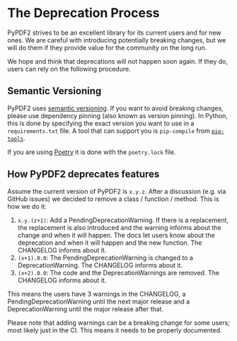 # The Deprecation Process

PyPDF2 strives to be an excellent library for its current users and for new
ones. We are careful with introducing potentially breaking changes, but we
will do them if they provide value for the community on the long run.

We hope and think that deprecations will not happen soon again. If they do,
users can rely on the following procedure.

## Semantic Versioning

PyPDF2 uses [semantic versioning](https://semver.org/). If you want to avoid
breaking changes, please use dependency pinning (also known as version pinning).
In Python, this is done by specifying the exact version you want to use in a
`requirements.txt` file. A tool that can support you is `pip-compile` from
[`pip-tools`](https://pypi.org/project/pip-tools/).

If you are using [Poetry](https://pypi.org/project/poetry/) it is done with the
`poetry.lock` file.

## How PyPDF2 deprecates features

Assume the current version of PyPDF2 is `x.y.z`. After a discussion (e.g. via
GitHub issues) we decided to remove a class / function / method. This is how
we do it:

1. `x.y.(z+1)`: Add a PendingDeprecationWarning. If there is a replacement,
   the replacement is also introduced and the warning informs about the change
   and when it will happen.
   The docs let users know about the deprecation and when it will happen and the new function.
   The CHANGELOG informs about it.
2. `(x+1).0.0`: The PendingDeprecationWarning is changed to a DeprecationWarning.
   The CHANGELOG informs about it.
3. `(x+2).0.0`: The code and the DeprecationWarnings are removed.
   The CHANGELOG informs about it.

This means the users have 3 warnings in the CHANGELOG, a PendingDeprecationWarning
until the next major release and a DeprecationWarning until the major release
after that.

Please note that adding warnings can be a breaking change for some users; most
likely just in the CI.
This means it needs to be properly documented.
